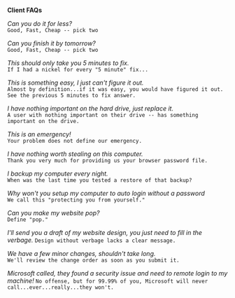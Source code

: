**Client FAQs**  

*Can you do it for less?*  
`Good, Fast, Cheap -- pick two`  

*Can you finish it by tomorrow?*  
`Good, Fast, Cheap -- pick two`  

*This should only take you 5 minutes to fix.*  
`If I had a nickel for every "5 minute" fix...`  

*This is something easy, I just can't figure it out.*  
`Almost by definition...if it was easy, you would have figured it out. See the previous 5 minutes to fix answer.`  

*I have nothing important on the hard drive, just replace it.*  
`A user with nothing important on their drive -- has something important on the drive.`  

*This is an emergency!*  
`Your problem does not define our emergency.`  

*I have nothing worth stealing on this computer.*  
`Thank you very much for providing us your browser password file.`  

*I backup my computer every night.*  
`When was the last time you tested a restore of that backup?`  

*Why won't you setup my computer to auto login without a password*  
`We call this "protecting you from yourself."`  

*Can you make my website pop?*  
`Define "pop."`  

*I'll send you a draft of my website design, you just need to fill in the verbage.*
`Design without verbage lacks a clear message.`  

*We have a few minor changes, shouldn't take long.*  
`We'll review the change order as soon as you submit it.`  

*Microsoft called, they found a security issue and need to remote login to my machine!*
`No offense, but for 99.99% of you, Microsoft will never call...ever...really...they won't.`  






















